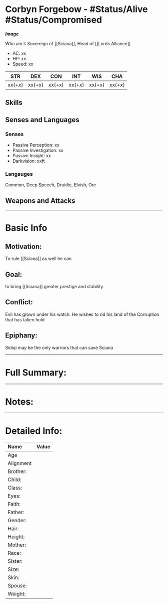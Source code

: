 # Corbyn Forgebow - #Status/Alive #Status/Compromised
***Image***

Who am I: Sovereign of [[Sciana]], Head of [[Lords Alliance]]

- AC: xx  
- HP: xx  
- Speed: xx 

| STR | DEX | CON | INT | WIS | CHA|
| ---- | ---- | ---- | ---- | ---- | ---- |
| xx(+x)| xx(+x)| xx(+x)| xx(+x)| xx(+x)| xx(+x)

## Skills

## Senses and Languages
### Senses
- Passive Perception: xx
- Passive Investigation: xx
- Passive Insight: xx
- Darkvision: xxft

### Langauges
Common, Deep Speech, Druidic, Elvish, Orc

## Weapons and Attacks

___
# Basic Info

## Motivation: 
To rule [[Sciana]] as well he can

## Goal:
to bring [[Sciana]] greater prestige and stability

## Conflict:
Evil has grown under his watch. He wishes to rid his land of the Corruption that has taken hold

## Epiphany:
Sidiqi may be the only warriors that can save Sciana

___
# Full Summary:

___
# Notes:

___
# Detailed Info:
Name|Value
:-----|-----:
Age|
Alignment|
Brother:|
Child:|
Class:|
Eyes:|
Faith:|
Father:|
Gender:|
Hair:|
Height:|
Mother:|
Race:|
Sister:|
Size:|
Skin:|
Spouse:|
Weight:|